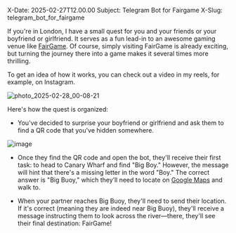 X-Date: 2025-02-27T12.00.00
Subject: Telegram Bot for Fairgame
X-Slug: telegram_bot_for_fairgame

If you're in London, I have a small quest for you and your friends or your boyfriend or girlfriend. It serves as a fun lead-in to an awesome gaming venue like [FairGame](https://www.wearefairgame.com/). Of course, simply visiting FairGame is already exciting, but turning the journey there into a game makes it several times more thrilling.

To get an idea of how it works, you can check out a video in my reels, for example, on Instagram.

![photo_2025-02-28_00-08-21](https://github.com/user-attachments/assets/9072f5f2-44c5-45fd-869a-ff05868e61e4)

Here's how the quest is organized:

 - You've decided to surprise your boyfriend or girlfriend and ask them to find a QR code that you've hidden somewhere.

![image](https://github.com/user-attachments/assets/2d786b65-edfd-4bac-ad20-9f8d372247df)

 - Once they find the QR code and open the bot, they'll receive their first task: to head to Canary Wharf and find "Big Boy." However, the message will hint that there's a missing letter in the word "Boy." The correct answer is "Big Buoy," which they’ll need to locate on [Google Maps](https://maps.app.goo.gl/riHpFuoxJHg9uWSP9) and walk to.

 - When your partner reaches Big Buoy, they'll need to send their location. If it's correct (meaning they are indeed near Big Buoy), they'll receive a message instructing them to look across the river—there, they'll see their final destination: FairGame!







